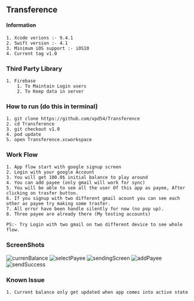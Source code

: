 ##  Transference

#### Information
    1. Xcode verions :- 9.4.1
    2. Swift version :- 4.1
    3. Minimum iOS support :- iOS10
    4. Current tag v1.0

### Third Party Library
    1. Firebase
        1. To Maintain Login users
        2. To Keep data in server

### How to run (do this in terminal) 
    1. git clone https://github.com/xpd54/Transference
    2. cd Transference
    3. git checkout v1.0
    4. pod update
    5. open Transference.xcworkspace

### Work Flow
    1. App flow start with google signup screen
    2. Login with your google Account
    3. You will get 100.0$ initial balance to play around
    4. You can add payee (only gmail will work for sync)
    5. You will be able to see all the user Of this app as payee, After clicking on trasfer button.
    6. If you signup with two different gmail acount you can see each other as payee try making some trasfer.
    7. All error have been handle silently for now (no pop up).
    8. Three payee are already there (My testing accounts)
    
    PS:- Try Login with two gmail on two different device to see whole flow.

### ScreenShots
  ![currenBalance](screenshots/currenBalance.png)
  ![selectPayee](screenshots/selectPayee.png)
  ![sendingScreen](screenshots/sendingScreen.png)
  ![addPayee](screenshots/addPayee.png)
  ![sendSuccess](screenshots/sendSuccess.png)
### Known Issue 
    1. Current balance only get updated when app comes into active state


